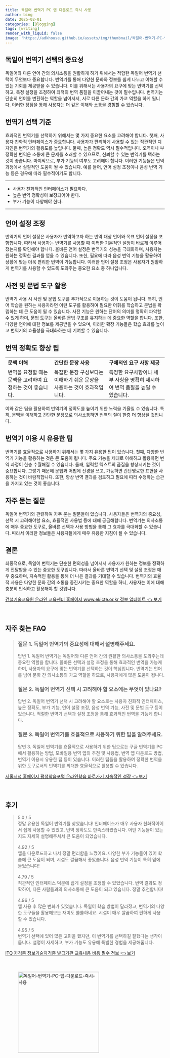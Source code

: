```yaml
---
title: 독일어 번역기 PC 앱 다운로드 즉시 사용
author: bing
date: 2025-02-01
categories: [Blogging]
tags: [writing]
render_with_liquid: false
image: 'https://adkhouse.github.io/assets/img/thumbnail/독일어-번역기-PC-앱-다운로드-즉시-사용.webp'
---
```



<h2 id='독일어 번역기 선택의 중요성'>독일어 번역기 선택의 중요성</h2>

<p>독일어와 다른 언어 간의 의사소통을 원활하게 하기 위해서는 적합한 독일어 번역기 선택이 무엇보다 중요합니다. 번역기를 통해 다양한 문화와 정보를 쉽게 나누고 이해할 수 있는 기회를 제공받을 수 있습니다. 이를 위해서는 사용자의 요구에 맞는 번역기를 선택하고, 특정 설정을 조정하여 최적의 번역 품질을 이끌어내는 것이 필수입니다. 번역기는 단순히 언어를 변환하는 역할을 넘어서서, 서로 다른 문화 간의 가교 역할을 하게 됩니다. 이러한 장점을 통해 사용자는 더 깊은 이해와 소통을 경험할 수 있습니다.</p>

<h2 id='번역기 선택 기준'>번역기 선택 기준</h2>

<p>효과적인 번역기를 선택하기 위해서는 몇 가지 중요한 요소를 고려해야 합니다. 첫째, 사용자 친화적 인터페이스가 중요합니다. 사용자가 편리하게 사용할 수 있는 직관적인 디자인은 번역기의 활용도를 높입니다. 둘째, 높은 정확도 역시 필수적입니다. 오역이나 부정확한 번역은 소통에 큰 문제를 초래할 수 있으므로, 신뢰할 수 있는 번역기를 택하는 것이 좋습니다. 마지막으로, 부가 기능의 여부도 고려해야 합니다. 이러한 기능들은 번역 과정에서 실질적인 도움이 될 수 있습니다. 예를 들어, 언어 설정 조정이나 음성 번역 기능 등은 경우에 따라 필수적이기도 합니다.</p>

<hr />

<ul>
    <li>사용자 친화적인 인터페이스가 필요하다.</li>
    <li>높은 번역 정확성이 보장되어야 한다.</li>
    <li>부가 기능이 다양해야 한다.</li>
</ul>

<hr />

<h2 id='언어 설정 조정'>언어 설정 조정</h2>

<p>번역기의 언어 설정은 사용자가 번역하고자 하는 번역 대상 언어와 목표 언어 설정을 포함합니다. 따라서 사용자는 번역기를 사용할 때 이러한 기본적인 설정이 바르게 이루어졌는지를 확인해야 합니다. 올바른 언어 설정은 번역기의 성능을 극대화하며, 사용자는 원하는 정확한 결과를 얻을 수 있습니다. 또한, 필요에 따라 음성 번역 기능을 활용하여 상황에 맞는 더욱 편리한 번역이 가능합니다. 이러한 언어 설정 조정은 사용자가 원활하게 번역기를 사용할 수 있도록 도와주는 중요한 요소 중 하나입니다.</p>

<h2 id='사전 및 문법 도구 활용'>사전 및 문법 도구 활용</h2>

<p>번역기 사용 시 사전 및 문법 도구를 추가적으로 이용하는 것이 도움이 됩니다. 특히, 언어 학습을 원하는 사용자라면 이런 도구를 활용하여 필요한 어휘를 학습하고 문법을 확립하는 데 큰 도움이 될 수 있습니다. 사전 기능은 원하는 단어의 의미를 명확히 파악할 수 있게 하며, 문법 도구는 올바른 문법 구조를 유지하는 데 중요한 역할을 합니다. 또한, 다양한 언어에 대한 정보를 제공받을 수 있으며, 이러한 확장 기능들은 학습 효과를 높이고 번역기의 효율성을 극대화하는 데 기여할 수 있습니다.</p>

<h2 id='번역 정확도 향상 팁'>번역 정확도 향상 팁</h2>

<table>
    <tr>
        <td><b>문맥 이해</b></td>
        <td><b>간단한 문장 사용</b></td>
        <td><b>구체적인 요구 사항 제공</b></td>
    </tr>
    <tr>
        <td>번역을 요청할 때는 문맥을 고려하여 요청하는 것이 좋습니다.</td>
        <td>복잡한 문장 구성보다는 이해하기 쉬운 문장을 사용하는 것이 효과적입니다.</td>
        <td>특정한 요구사항이나 세부 사항을 명확히 제시하여 번역 품질을 높일 수 있습니다.</td>
    </tr>
</table>

<p>이와 같은 팁을 활용하여 번역기의 정확도를 높이기 위한 노력을 기울일 수 있습니다. 특히, 문맥을 이해하고 간단한 문장으로 의사소통하면 번역의 질이 한층 더 향상될 것입니다.</p>

<h2 id='번역기 이용 시 유용한 팁'>번역기 이용 시 유용한 팁</h2>

<p>번역기를 효율적으로 사용하기 위해서는 몇 가지 유용한 팁이 있습니다. 첫째, 다양한 번역기 기능을 활용하는 것은 큰 도움이 됩니다. 주요 기능을 제대로 이해하고 활용하면 번역 과정이 한층 수월해질 수 있습니다. 둘째, 입력할 텍스트의 품질을 향상시키는 것이 중요합니다. 그렇기 때문에 문법과 어법에 신경을 쓰고, 가능하면 간단명료한 표현을 사용하는 것이 바람직합니다. 또한, 항상 번역 결과를 검토하고 필요에 따라 수정하는 습관을 가지고 있는 것이 좋습니다.</p>

<h2 id='자주 묻는 질문'>자주 묻는 질문</h2>

<p>독일어 번역기와 관련하여 자주 묻는 질문들이 있습니다. 사용자들은 번역기의 중요성, 선택 시 고려해야할 요소, 효율적인 사용법 등에 대해 궁금해합니다. 번역기는 의사소통에 매우 중요한 도구로, 올바른 선택과 사용 방법을 통해 그 효과를 극대화할 수 있습니다. 따라서 이러한 정보들은 사용자들에게 매우 유용한 지침이 될 수 있습니다.</p>

<h2 id='결론'>결론</h2>

<p>최종적으로, 독일어 번역기는 단순한 편의성을 넘어서서 사용자가 원하는 정보를 정확하게 전달받을 수 있는 중요한 도구입니다. 따라서 올바른 번역기 선택 및 설정 조정은 매우 중요하며, 지속적인 활용을 통해 더 나은 결과를 기대할 수 있습니다. 번역기의 효율적 사용은 다양한 문화 간의 소통을 증진시키는 중요한 역할을 하니, 사용자는 이에 대해 충분히 인식하고 활용해야 할 것입니다.</p>


<p><a class="click-button" title="건설기술교육원 온라인 교육센터 홈페이지 www.ekicte.or.kr 정보 업데이트" href="https://adkhouse.github.io/posts/%EA%B1%B4%EC%84%A4%EA%B8%B0%EC%88%A0%EA%B5%90%EC%9C%A1%EC%9B%90-%EC%98%A8%EB%9D%BC%EC%9D%B8-%EA%B5%90%EC%9C%A1%EC%84%BC%ED%84%B0-%ED%99%88%ED%8E%98%EC%9D%B4%EC%A7%80-www.ekicte.or.kr-%EC%A0%95%EB%B3%B4-%EC%97%85%EB%8D%B0%EC%9D%B4%ED%8A%B8/" rel="dofollow">건설기술교육원 온라인 교육센터 홈페이지 www.ekicte.or.kr 정보 업데이트 👈 보기</a></p><br>
<h2 id='자주_찾는_FAQ'>자주 찾는 FAQ</h2>
<div itemscope="" itemtype="https://schema.org/FAQPage"> 
<blockquote> 
<div itemscope="" itemprop="mainEntity" itemtype="https://schema.org/Question"> 
<h3 itemprop="name">질문 1. 독일어 번역기의 중요성에 대해서 설명해주세요.</h3> 
<div itemscope="" itemprop="acceptedAnswer" itemtype="https://schema.org/Answer"> 
<span itemprop="text"> 
<p>답변 1. 독일어 번역기는 독일어와 다른 언어 간의 원활한 의사소통을 도와주는데 중요한 역할을 합니다. 올바른 선택과 설정 조정을 통해 효과적인 번역을 가능케 하며, 사용자의 요구에 맞는 번역기를 선택하는 것이 핵심입니다. 번역기는 언어를 넘어 문화 간 의사소통의 가교 역할을 하므로, 사용자에게 많은 도움이 됩니다.</p> 
</span> 
</div> 
</div> 
<div itemscope="" itemprop="mainEntity" itemtype="https://schema.org/Question"> 
<h3 itemprop="name">질문 2. 독일어 번역기 선택 시 고려해야 할 요소에는 무엇이 있나요?</h3> 
<div itemscope="" itemprop="acceptedAnswer" itemtype="https://schema.org/Answer"> 
<span itemprop="text"> 
<p>답변 2. 독일어 번역기 선택 시 고려해야 할 요소로는 사용자 친화적 인터페이스, 높은 정확도, 부가 기능, 언어 설정 조정, 음성 번역 기능, 사전 및 문법 도구 등이 있습니다. 적절한 번역기 선택과 설정 조정을 통해 효과적인 번역을 가능케 합니다.</p> 
</span> 
</div> 
</div> 
<div itemscope="" itemprop="mainEntity" itemtype="https://schema.org/Question"> 
<h3 itemprop="name">질문 3. 독일어 번역기를 효율적으로 사용하기 위한 팁을 알려주세요.</h3> 
<div itemscope="" itemprop="acceptedAnswer" itemtype="https://schema.org/Answer"> 
<span itemprop="text"> 
<p>답변 3. 독일어 번역기를 효율적으로 사용하기 위한 팁으로는 구글 번역기를 PC에서 활용하는 방법, 모바일용 번역 앱의 추천 및 사용법, 번역 앱 다운로드 방법, 번역기 이용시 유용한 팁 등이 있습니다. 이러한 팁들을 활용하여 정확한 번역을 위한 도구로서의 번역기를 최대한 효율적으로 활용할 수 있습니다.</p> 
</span> 
</div> 
</div> 
</blockquote> 
</div>
<p><a class="click-button" title="서울시청 홈페이지 평생학습포털 온라인학습 바로가기 지속적인 성장" href="https://adkhouse.github.io/posts/%EC%84%9C%EC%9A%B8%EC%8B%9C%EC%B2%AD-%ED%99%88%ED%8E%98%EC%9D%B4%EC%A7%80-%ED%8F%89%EC%83%9D%ED%95%99%EC%8A%B5%ED%8F%AC%ED%84%B8-%EC%98%A8%EB%9D%BC%EC%9D%B8%ED%95%99%EC%8A%B5-%EB%B0%94%EB%A1%9C%EA%B0%80%EA%B8%B0-%EC%A7%80%EC%86%8D%EC%A0%81%EC%9D%B8-%EC%84%B1%EC%9E%A5/" rel="dofollow">서울시청 홈페이지 평생학습포털 온라인학습 바로가기 지속적인 성장 👈 보기</a></p><br>
<h2 id='후기'>후기</h2>
<div itemscope itemtype="https://schema.org/Product">
  <blockquote>
  <div itemprop="review" itemscope itemtype="https://schema.org/Review">
      <div itemprop="reviewRating" itemscope itemtype="https://schema.org/Rating"> <span itemprop="ratingValue">5.0</span> / <span itemprop="bestRating">5</span> </div>
      <span itemprop="reviewBody">정말 유용한 독일어 번역기를 찾았습니다! 인터페이스가 매우 사용자 친화적이어서 쉽게 사용할 수 있었고, 번역 정확도도 만족스러웠습니다. 어떤 기능들이 있는지도 자세히 설명해주셔서 큰 도움이 되었습니다.</span>
  </div>
  <br>
  <div itemprop="review" itemscope itemtype="https://schema.org/Review">
      <div itemprop="reviewRating" itemscope itemtype="https://schema.org/Rating"> <span itemprop="ratingValue">4.92</span> / <span itemprop="bestRating">5</span> </div>
      <span itemprop="reviewBody">앱을 다운로드하고 나서 정말 편리함을 느꼈어요. 다양한 부가 기능들이 있어 학습에 큰 도움이 되며, 시설도 깔끔해서 좋았습니다. 음성 번역 기능이 특히 맘에 들었습니다!</span>
  </div>
  <br>
  <div itemprop="review" itemscope itemtype="https://schema.org/Review">
      <div itemprop="reviewRating" itemscope itemtype="https://schema.org/Rating"> <span itemprop="ratingValue">4.79</span> / <span itemprop="bestRating">5</span> </div>
      <span itemprop="reviewBody">직관적인 인터페이스 덕분에 쉽게 설정을 조정할 수 있었습니다. 번역 결과도 정확하여, 다른 사람들과의 의사소통에 큰 도움이 되고 있습니다. 정말 추천합니다!</span>
  </div>
  <br>
  <div itemprop="review" itemscope itemtype="https://schema.org/Review">
      <div itemprop="reviewRating" itemscope itemtype="https://schema.org/Rating"> <span itemprop="ratingValue">4.96</span> / <span itemprop="bestRating">5</span> </div>
      <span itemprop="reviewBody">앱 사용 후 많은 변화가 있었습니다. 독일어 학습 방법이 달라졌고, 번역기의 다양한 도구들을 활용해보는 재미도 쏠쏠하네요. 시설이 매우 깔끔하여 편하게 사용할 수 있습니다.</span>
  </div>
  <br>
  <div itemprop="review" itemscope itemtype="https://schema.org/Review">
      <div itemprop="reviewRating" itemscope itemtype="https://schema.org/Rating"> <span itemprop="ratingValue">4.95</span> / <span itemprop="bestRating">5</span> </div>
      <span itemprop="reviewBody">번역기 선택에 있어 많은 고민을 했지만, 이 번역기를 선택하길 잘했다는 생각이 듭니다. 설명이 자세하고, 부가 기능도 유용해 특별한 경험을 제공해줍니다.</span>
  </div>
  </blockquote>
</div>
<p><a class="click-button" title="ITQ 자격증 정보기술자격증 발급기관 교육내용 비용 필수 정보" href="https://adkhouse.github.io/posts/ITQ-%EC%9E%90%EA%B2%A9%EC%A6%9D-%EC%A0%95%EB%B3%B4%EA%B8%B0%EC%88%A0%EC%9E%90%EA%B2%A9%EC%A6%9D-%EB%B0%9C%EA%B8%89%EA%B8%B0%EA%B4%80-%EA%B5%90%EC%9C%A1%EB%82%B4%EC%9A%A9-%EB%B9%84%EC%9A%A9-%ED%95%84%EC%88%98-%EC%A0%95%EB%B3%B4/" rel="dofollow">ITQ 자격증 정보기술자격증 발급기관 교육내용 비용 필수 정보 👈 보기</a></p><br>
<figure class="image"><img src="https://adkhouse.github.io/assets/img/thumbnail/독일어-번역기-PC-앱-다운로드-즉시-사용.webp" alt="독일어-번역기-PC-앱-다운로드-즉시-사용" width="256" height="256"></figure>